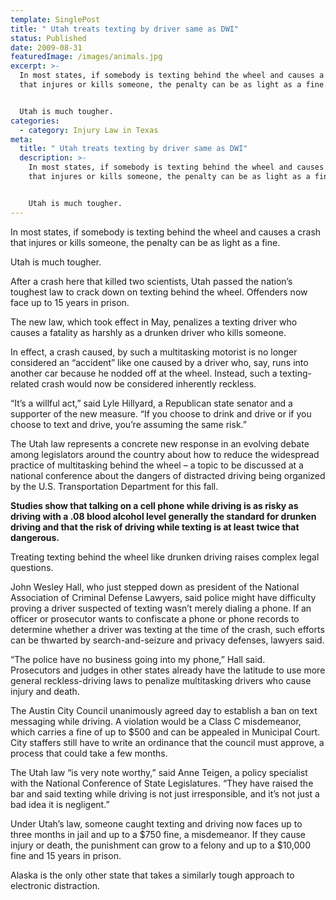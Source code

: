 ```yaml
---
template: SinglePost
title: " Utah treats texting by driver same as DWI"
status: Published
date: 2009-08-31
featuredImage: /images/animals.jpg
excerpt: >-
  In most states, if somebody is texting behind the wheel and causes a crash
  that injures or kills someone, the penalty can be as light as a fine.


  Utah is much tougher.
categories:
  - category: Injury Law in Texas
meta:
  title: " Utah treats texting by driver same as DWI"
  description: >-
    In most states, if somebody is texting behind the wheel and causes a crash
    that injures or kills someone, the penalty can be as light as a fine.


    Utah is much tougher.
---
```

<!--StartFragment-->

In most states, if somebody is texting behind the wheel and causes a crash that injures or kills someone, the penalty can be as light as a fine.

Utah is much tougher.

After a crash here that killed two scientists, Utah passed the nation’s toughest law to crack down on texting behind the wheel. Offenders now face up to 15 years in prison.

The new law, which took effect in May, penalizes a texting driver who causes a fatality as harshly as a drunken driver who kills someone.

In effect, a crash caused, by such a multitasking motorist is no longer considered an “accident” like one caused by a driver who, say, runs into another car because he nodded off at the wheel. Instead, such a texting-related crash would now be considered inherently reckless.

“It’s a willful act,” said Lyle Hillyard, a Republican state senator and a supporter of the new measure. “If you choose to drink and drive or if you choose to text and drive, you’re assuming the same risk.”

The Utah law represents a concrete new response in an evolving debate among legislators around the country about how to reduce the widespread practice of multitasking behind the wheel – a topic to be discussed at a national conference about the dangers of distracted driving being organized by the U.S. Transportation Department for this fall.

**Studies show that talking on a cell phone while driving is as risky as driving with a .08 blood alcohol level  generally the standard for drunken driving and that the risk of driving while texting is at least twice that dangerous.**

Treating texting behind the wheel like drunken driving raises complex legal questions.

John Wesley Hall, who just stepped down as president of the National Association of Criminal Defense Lawyers, said police might have difficulty proving a driver suspected of texting wasn’t merely dialing a phone. If an officer or prosecutor wants to confiscate a phone or phone records to determine whether a driver was texting at the time of the crash, such efforts can be thwarted by search-and-seizure and privacy defenses, lawyers said.

“The police have no business going into my phone,” Hall said.\
Prosecutors and judges in other states already have the latitude to use more general reckless-driving laws to penalize multitasking drivers who cause injury and death.

The Austin City Council unanimously agreed day to establish a ban on text messaging while driving. A violation would be a Class C misdemeanor, which carries a fine of up to $500 and can be appealed in Municipal Court. City staffers still have to write an ordinance that the council must approve, a process that could take a few months.

The Utah law “is very note worthy,” said Anne Teigen, a policy specialist with the National Conference of State Legislatures. “They have raised the bar and said texting while driving is not just irresponsible, and it’s not just a bad idea it is negligent.”

Under Utah’s law, someone caught texting and driving now faces up to three months in jail and up to a $750 fine, a misdemeanor. If they cause injury or death, the punishment can grow to a felony and up to a $10,000 fine and 15 years in prison.

Alaska is the only other state that takes a similarly tough approach to electronic distraction.

<!--EndFragment-->